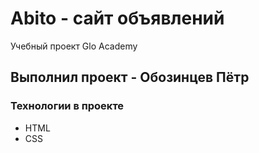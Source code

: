 # Abito - сайт объявлений
Учебный проект Glo Academy

## Выполнил проект - Обозинцев Пётр

### Технологии в проекте
- HTML
- CSS
